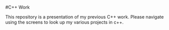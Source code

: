 #C++ Work

This repository is a presentation of my previous C++ work. Please navigate using the screens to look up my various projects in c++.
